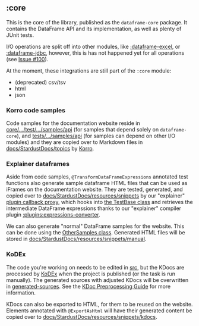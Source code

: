 ## :core

This is the core of the library, published as the `dataframe-core` package.
It contains the DataFrame API and its implementation, as well as plenty of JUnit tests.

I/O operations are split off into other modules, like [:dataframe-excel](../dataframe-excel),
or [:dataframe-jdbc](../dataframe-jdbc), however, this is has not happened yet for all operations
(see [Issue #100](https://github.com/Kotlin/dataframe/issues/100)).

At the moment, these integrations are still part of the `:core` module:

- (deprecated) csv/tsv
- html
- json

### Korro code samples

Code samples for the documentation website reside
in [core/.../test/.../samples/api](./src/test/kotlin/org/jetbrains/kotlinx/dataframe/samples/api) (for samples that depend solely on `dataframe-core`),
and [tests/.../samples/api](../tests/src/test/kotlin/org/jetbrains/kotlinx/dataframe/samples/api) (for samples can depend on other I/O modules)
and they are copied over to Markdown files in [docs/StardustDocs/topics](../docs/StardustDocs/topics)
by [Korro](https://github.com/devcrocod/korro).

### Explainer dataframes

Aside from code samples, `@TransformDataFrameExpressions` annotated test functions also generate sample
dataframe HTML files that can be used as iFrames on the documentation website.
They are tested, generated, and copied over to [docs/StardustDocs/resources/snippets](../docs/StardustDocs/resources/snippets) by
our "explainer" [plugin callback proxy](./src/test/kotlin/org/jetbrains/kotlinx/dataframe/explainer),
which hooks into [the TestBase class](./src/test/kotlin/org/jetbrains/kotlinx/dataframe/samples/api/TestBase.kt) and
retrieves the intermediate DataFrame expressions thanks to our "explainer" compiler plugin
[:plugins:expressions-converter](../plugins/expressions-converter).

We can also generate "normal" DataFrame samples for the website. This can be done using the
[OtherSamples class](./src/test/kotlin/org/jetbrains/kotlinx/dataframe/samples/api/OtherSamples.kt). Generated
HTML files will be stored in [docs/StardustDocs/resources/snippets/manual](../docs/StardustDocs/resources/snippets/manual).

### KoDEx

The code you're working on needs to be edited in [src](src), but the KDocs are processed by
[KoDEx](https://github.com/Jolanrensen/kodex) when the project is published (or the task
is run manually). The generated sources with adjusted KDocs will be overwritten
in [generated-sources](generated-sources).
See the [KDoc Preprocessing Guide](../KDOC_PREPROCESSING.md) for more information.

KDocs can also be exported to HTML, for them to be reused on the website.
Elements annotated with `@ExportAsHtml` will have their generated content be copied over to
[docs/StardustDocs/resources/snippets/kdocs](../docs/StardustDocs/resources/snippets/kdocs).
